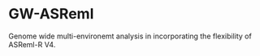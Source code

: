 # GW-ASReml

Genome wide multi-environemt analysis in incorporating the flexibility of ASReml-R V4.
